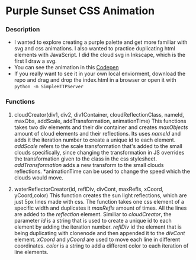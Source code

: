 # Purple Sunset CSS Animation
### Description
- I wanted to explore creating a purple palette and get more familiar with svg and css animations. I also wanted to practice duplicating html elements with JavaScript. I did the cloud svg in Inkscape, which is the first I draw a svg.
- You can see the animation in this [Codepen](https://codepen.io/gracemarod/pen/vYyvKXd)
- If you really want to see it in your own local enviorment, download the repo and drag and drop the index.html in a browser or open it with 
`python -m SimpleHTTPServer`


### Functions
1) cloudCreator(div1, div2, div1Container, cloudReflectionClass, nameId,  maxObs, addScale, addTransformation, animationTime)
    This functions takes two div elements and their div container and creates *maxObjects* amount of cloud elements and their reflections. Its uses *nameId* and adds it the iteration number to create a unique id to each element. *addScale* refers to the scale transformation that's added to the small clouds specifically, since changing the transformation in JS overrides the transformation given to the class in the css stylesheet. 
    *addTransformation* adds a new transform to the small clouds reflections.
    *animationTime can be used to change the speed which the clouds would move.

2) waterReflectorCreator(id, reflDiv, divCont, maxRefls, xCoord, yCoord,color)
    This function creates the sun light reflections, which are just 5px lines made with css. The function takes one css element of a specific width and duplicates it *maxRefls* amount of times. All the lines are added to the *reflection* element. 
    Similiar to *cloudCreator*, the parameter *id* is a string that is used to create a unique id to each element by adding the iteration number. *reflDiv* id the element that is being duplicating with clonenode and then appended it to the *divCont* element. *xCoord* and *yCoord* are used to move each line in different coordinates.
    *color* is a string to add a different color to each iteration of line elements. 
    

